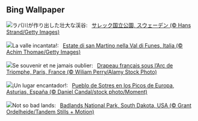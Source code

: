 ## Bing Wallpaper
![](https://www.bing.com/th?id=OHR.SarekSweden_JA-JP0736730927_UHD.jpg&w=1000)ラパ川が作り出した壮大な渓谷:&nbsp;&ensp;[サレック国立公園, スウェーデン (© Hans Strand/Getty Images)](https://www.bing.com/th?id=OHR.SarekSweden_JA-JP0736730927_UHD.jpg)
<br><br/>
![](https://www.bing.com/th?id=OHR.ValDiFunes_IT-IT0203212451_UHD.jpg&w=1000)La valle incantata!:&nbsp;&ensp;[Estate di san Martino nella Val di Funes, Italia (© Achim Thomae/Getty Images)](https://www.bing.com/th?id=OHR.ValDiFunes_IT-IT0203212451_UHD.jpg)
<br><br/>
![](https://www.bing.com/th?id=OHR.RemembranceDay_FR-FR5207828538_UHD.jpg&w=1000)Se souvenir et ne jamais oublier:&nbsp;&ensp;[Drapeau français sous l’Arc de Triomphe, Paris, France (© Wiliam Perry/Alamy Stock Photo)](https://www.bing.com/th?id=OHR.RemembranceDay_FR-FR5207828538_UHD.jpg)
<br><br/>
![](https://www.bing.com/th?id=OHR.SanMartinDay_ES-ES6061572748_UHD.jpg&w=1000)¡Un lugar encantador!:&nbsp;&ensp;[Pueblo de Sotres en los Picos de Europa, Asturias, España (© Daniel Candal/stock photo/Moment)](https://www.bing.com/th?id=OHR.SanMartinDay_ES-ES6061572748_UHD.jpg)
<br><br/>
![](https://www.bing.com/th?id=OHR.BadlandsSunrise_EN-GB5753703796_UHD.jpg&w=1000)Not so bad lands:&nbsp;&ensp;[Badlands National Park, South Dakota, USA (© Grant Ordelheide/Tandem Stills + Motion)](https://www.bing.com/th?id=OHR.BadlandsSunrise_EN-GB5753703796_UHD.jpg)
<br><br/>
